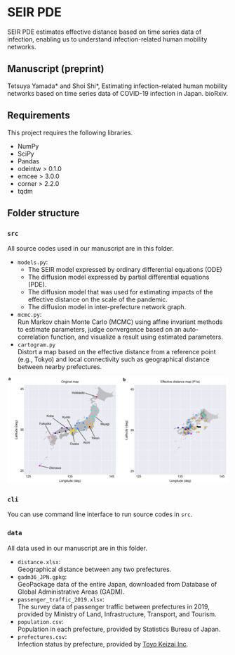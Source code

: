 # SEIR PDE

SEIR PDE estimates effective distance based on time series data of infection, enabling us to understand infection-related human mobility networks. 

## Manuscript (preprint)
Tetsuya Yamada* and Shoi Shi*, Estimating infection-related human mobility networks based on time series data of COVID-19 infection in Japan. bioRxiv. 

## Requirements
This project requires the following libraries.
- NumPy
- SciPy
- Pandas
- odeintw > 0.1.0
- emcee > 3.0.0
- corner > 2.2.0
- tqdm

## Folder structure
### `src`
All source codes used in our manuscript are in this folder. 
- `models.py`: 
    - The SEIR model expressed by ordinary differential equations (ODE)
    - The diffusion model expressed by partial differential equations (PDE). 
    - The diffusion model that was used for estimating impacts of the effective distance on the scale of the pandemic. 
    - The diffusion model in inter-prefecture network graph. 
- `mcmc.py`:\
Run Markov chain Monte Carlo (MCMC) using affine invariant methods to estimate parameters, judge convergence based on an auto-correlation function, and visualize a result using estimated parameters. 
- `cartogram.py`\
Distort a map based on the effective distance from a reference point (e.g., Tokyo) and local connectivity such as geographical distance between nearby prefectures. 

![cartogram](images/cartogram.png)

### `cli`
You can use command line interface to run source codes in `src`. 

### `data`
All data used in our manuscript are in this folder. 
- `distance.xlsx`:\
Geographical distance between any two prefectures. 
- `gadm36_JPN.gpkg`:\
GeoPackage data of the entire Japan, downloaded from Database of Global Administrative Areas (GADM). 
- `passenger_traffic_2019.xlsx`:\
The survey data of passenger traffic between prefectures in 2019, provided by Ministry of Land, Infrastructure, Transport, and Tourism. 
- `population.csv`:\
Population in each prefecture, provided by Statistics Bureau of Japan. 
- `prefectures.csv`:\
Infection status by prefecture, provided by [Toyo Keizai Inc](https://toyokeizai.net/sp/visual/tko/covid19/en.html). 
